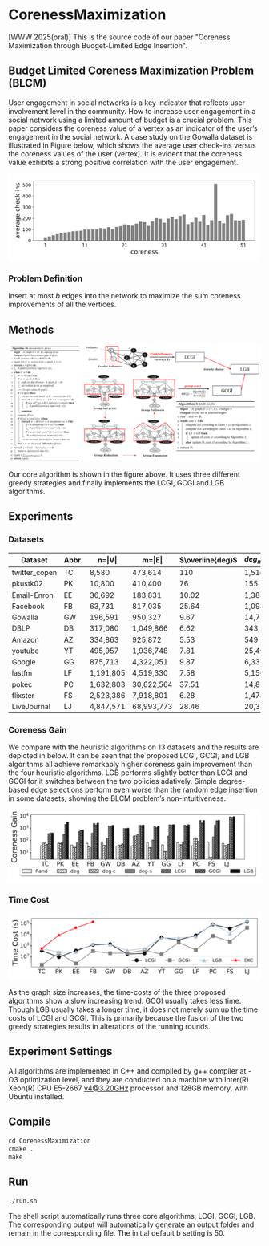 # CorenessMaximization

[WWW 2025(oral)] This is the source code of our paper "Coreness Maximization through Budget-Limited Edge Insertion".

##  Budget Limited Coreness Maximization Problem (BLCM)

User engagement in social networks is a key indicator that reflects user involvement level in the community. How to increase user engagement in a social network using a limited amount of budget is a crucial problem. This paper considers the coreness value of a vertex as an indicator of the user’s engagement in the social network. A case
study on the Gowalla dataset is illustrated in Figure below, which shows the average user check-ins versus the coreness values of the user (vertex). It is evident that the coreness value exhibits a strong positive correlation with the user engagement.

![Vertex coreness vs. User checkins on Gowalla.](./fig/relate.png)

### Problem Definition

Insert at most $b$ edges into the network to maximize the sum coreness improvements of all the vertices.

## Methods

![Methods.](./fig/methods.png)

Our core algorithm is shown in the figure above. It uses three different greedy strategies and finally implements the LCGI, GCGI and LGB algorithms.

## Experiments

### Datasets
| Dataset       | Abbr. | n=\|V\| | m=\|E\| | $\overline{deg}$ | $deg_{max}$ | $k_{max}$ |
|--------------|-------|--------|--------|-----------------|------------|----------|
| twitter_copen | TC    | 8,580  | 473,614 | 110             | 1,516      | 582      |
| pkustk02     | PK    | 10,800 | 410,400 | 76              | 155        | 71       |
| Email-Enron  | EE    | 36,692 | 183,831 | 10.02           | 1,383      | 43       |
| Facebook     | FB    | 63,731 | 817,035 | 25.64           | 1,098      | 52       |
| Gowalla      | GW    | 196,591 | 950,327 | 9.67            | 14,730     | 51       |
| DBLP         | DB    | 317,080 | 1,049,866 | 6.62           | 343        | 112      |
| Amazon       | AZ    | 334,863 | 925,872 | 5.53            | 549        | 6        |
| youtube      | YT    | 495,957 | 1,936,748 | 7.81           | 25,409     | 49       |
| Google       | GG    | 875,713 | 4,322,051 | 9.87           | 6,332      | 44       |
| lastfm       | LF    | 1,191,805 | 4,519,330 | 7.58         | 5,150      | 70       |
| pokec        | PC    | 1,632,803 | 30,622,564 | 37.51       | 14,854     | 47       |
| flixster     | FS    | 2,523,386 | 7,918,801 | 6.28         | 1,474      | 68       |
| LiveJournal  | LJ    | 4,847,571 | 68,993,773 | 28.46       | 20,333     | 372      |

### Coreness Gain

We compare with the heuristic algorithms on 13 datasets and the results are depicted in below. It can be seen that the proposed LCGI, GCGI, and LGB algorithms all achieve remarkably higher coreness gain improvement than the four heuristic algorithms. LGB performs slightly better than LCGI and GCGI for it switches between the two policies adatively. Simple degree-based edge selections perform even worse than the random edge insertion in some datasets, showing the BLCM problem’s non-intuitiveness.

![Coreness Gain from Different Heuristics, 𝑏=50.](./fig/coreness_gain.png)

### Time Cost

![Time Cost from Different Algorithms, 𝑏=50.](./fig/time_cost.png)

As the graph size increases, the time-costs of the three proposed algorithms show a slow increasing trend. GCGI usually takes less time. Though LGB usually takes a longer time, it does not merely sum up the time costs of LCGI and GCGI. This is primarily because the fusion of the two greedy strategies results in alterations of the running rounds. 

## Experiment Settings

 All algorithms are implemented in C++ and compiled by g++ compiler at -O3 optimization level, and they are conducted on a machine with Inter(R) Xeon(R) CPU E5-2667 v4@3.20GHz processor and 128GB memory, with Ubuntu installed.

## Compile

```shell
cd CorenessMaximization
cmake .
make
```

## Run

```shell
./run.sh
```

The shell script automatically runs three core algorithms, LCGI, GCGI, LGB. The corresponding output will automatically generate an output folder and remain in the corresponding file. The initial default b setting is 50.
